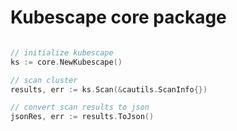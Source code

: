 # Kubescape core package

```go

// initialize kubescape
ks := core.NewKubescape()

// scan cluster
results, err := ks.Scan(&cautils.ScanInfo{})

// convert scan results to json
jsonRes, err := results.ToJson()

```